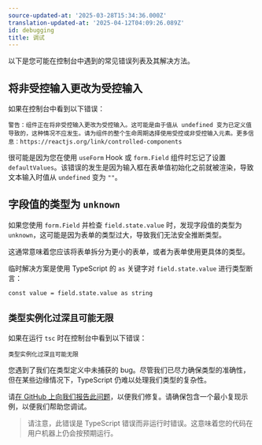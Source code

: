 ```yaml
---
source-updated-at: '2025-03-28T15:34:36.000Z'
translation-updated-at: '2025-04-12T04:09:26.089Z'
id: debugging
title: 调试
---
```

以下是您可能在控制台中遇到的常见错误列表及其解决方法。

## 将非受控输入更改为受控输入

如果在控制台中看到以下错误：

```
警告：组件正在将非受控输入更改为受控输入。这可能是由于值从 undefined 变为已定义值导致的，这种情况不应发生。请为组件的整个生命周期选择使用受控或非受控输入元素。更多信息：https://reactjs.org/link/controlled-components
```

很可能是因为您在使用 `useForm` Hook 或 `form.Field` 组件时忘记了设置 `defaultValues`。该错误的发生是因为输入框在表单值初始化之前就被渲染，导致文本输入时值从 `undefined` 变为 `""`。

## 字段值的类型为 `unknown`

如果您使用 `form.Field` 并检查 `field.state.value` 时，发现字段值的类型为 `unknown`，这可能是因为表单的类型过大，导致我们无法安全推断类型。

这通常意味着您应该将表单拆分为更小的表单，或者为表单使用更具体的类型。

临时解决方案是使用 TypeScript 的 `as` 关键字对 `field.state.value` 进行类型断言：

```tsx
const value = field.state.value as string
```

## `类型实例化过深且可能无限`

如果在运行 `tsc` 时在控制台中看到以下错误：

```
类型实例化过深且可能无限
```

您遇到了我们在类型定义中未捕获的 bug。尽管我们已尽力确保类型的准确性，但在某些边缘情况下，TypeScript 仍难以处理我们类型的复杂性。

请[在 GitHub 上向我们报告此问题](https://github.com/TanStack/form/issues)，以便我们修复。请确保包含一个最小复现示例，以便我们帮助您调试。

> 请注意，此错误是 TypeScript 错误而非运行时错误。这意味着您的代码在用户机器上仍会按预期运行。
